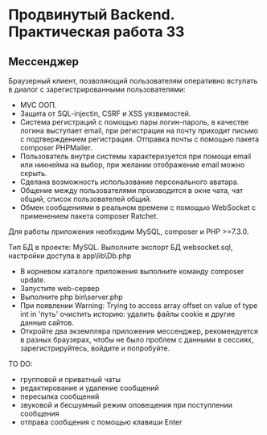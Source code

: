 # Продвинутый Backend. Практическая работа 33 #
## Мессенджер ##

Браузерный клиент, позволяющий пользователям оперативно вступать в диалог с зарегистрированными пользователями:

- MVC ООП.
- Защита от SQL-injectin, CSRF и XSS уязвимостей.  
- Система регистраций с помощью пары логин-пароль, в качестве логина выступает email, при регистрации на почту приходит письмо с подтверждением регистрации. Отправка почты с помощью пакета composer PHPMailer.
- Пользователь внутри системы характеризуется при помощи email или никнейма на выбор, при желании отображение email можно скрыть.
- Сделана возможность использование персонального аватара.
- Общение между пользователями производится в окне чата, чат общий, список пользователей общий.
- Обмен сообщениями в реальном времени с помощью WebSocket с применением пакета composer Ratchet.

Для работы приложения необходим MySQL, composer и PHP >=7.3.0.

Тип БД в проекте: MySQL. Выполните экспорт БД websocket.sql, настройки доступа в app\lib\Db.php

- В корневом каталоге приложения выполните команду composer update.
- Запустите web-сервер
- Выполните php bin\server.php
- При появлении Warning: Trying to access array offset on value of type int in 'путь' очистить историю: удалить файлы cookie и другие данные сайтов.
- Откройте два экземпляра приложения мессенджер, рекомендуется в разных браузерах, чтобы не было проблем с данными в сессиях, зарегистрируйтесь, войдите и попробуйте.

TO DO:
- групповой и приватный чаты
- редактирование и удаление сообщений
- пересылка сообщений
- звуковой и бесшумный режим оповещения при поступлении сообщения
- отправа сообщения с помощью клавиши Enter
